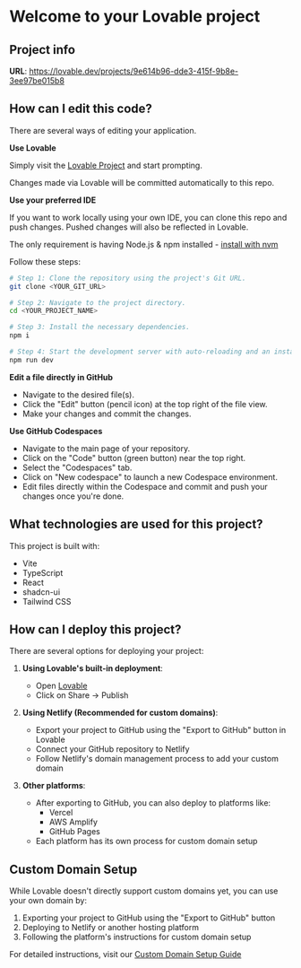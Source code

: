 # Welcome to your Lovable project

## Project info

**URL**: https://lovable.dev/projects/9e614b96-dde3-415f-9b8e-3ee97be015b8

## How can I edit this code?

There are several ways of editing your application.

**Use Lovable**

Simply visit the [Lovable Project](https://lovable.dev/projects/9e614b96-dde3-415f-9b8e-3ee97be015b8) and start prompting.

Changes made via Lovable will be committed automatically to this repo.

**Use your preferred IDE**

If you want to work locally using your own IDE, you can clone this repo and push changes. Pushed changes will also be reflected in Lovable.

The only requirement is having Node.js & npm installed - [install with nvm](https://github.com/nvm-sh/nvm#installing-and-updating)

Follow these steps:

```sh
# Step 1: Clone the repository using the project's Git URL.
git clone <YOUR_GIT_URL>

# Step 2: Navigate to the project directory.
cd <YOUR_PROJECT_NAME>

# Step 3: Install the necessary dependencies.
npm i

# Step 4: Start the development server with auto-reloading and an instant preview.
npm run dev
```

**Edit a file directly in GitHub**

- Navigate to the desired file(s).
- Click the "Edit" button (pencil icon) at the top right of the file view.
- Make your changes and commit the changes.

**Use GitHub Codespaces**

- Navigate to the main page of your repository.
- Click on the "Code" button (green button) near the top right.
- Select the "Codespaces" tab.
- Click on "New codespace" to launch a new Codespace environment.
- Edit files directly within the Codespace and commit and push your changes once you're done.

## What technologies are used for this project?

This project is built with:

- Vite
- TypeScript
- React
- shadcn-ui
- Tailwind CSS

## How can I deploy this project?

There are several options for deploying your project:

1. **Using Lovable's built-in deployment**:
   - Open [Lovable](https://lovable.dev/projects/9e614b96-dde3-415f-9b8e-3ee97be015b8)
   - Click on Share -> Publish

2. **Using Netlify (Recommended for custom domains)**:
   - Export your project to GitHub using the "Export to GitHub" button in Lovable
   - Connect your GitHub repository to Netlify
   - Follow Netlify's domain management process to add your custom domain

3. **Other platforms**:
   - After exporting to GitHub, you can also deploy to platforms like:
     - Vercel
     - AWS Amplify
     - GitHub Pages
   - Each platform has its own process for custom domain setup

## Custom Domain Setup

While Lovable doesn't directly support custom domains yet, you can use your own domain by:

1. Exporting your project to GitHub using the "Export to GitHub" button
2. Deploying to Netlify or another hosting platform
3. Following the platform's instructions for custom domain setup

For detailed instructions, visit our [Custom Domain Setup Guide](https://docs.lovable.dev/tips-tricks/custom-domain/)